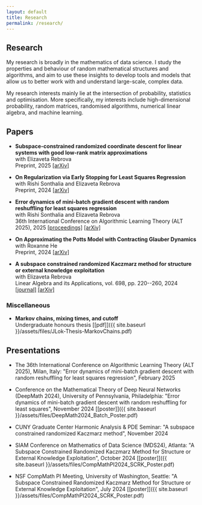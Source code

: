 ```yaml
---
layout: default
title: Research
permalink: /research/
---
```


## Research

My research is broadly in the mathematics of data science. I study the properties and behaviour of random mathematical structures and algorithms, and aim to use these insights to develop tools and models that allow us to better work with and understand large-scale, complex data.

My research interests mainly lie at the intersection of probability, statistics and optimisation. More
specifically, my interests include high-dimensional probability, random matrices, randomised algorithms,
numerical linear algebra, and machine learning.

## Papers

- **Subspace-constrained randomized coordinate descent for linear systems with good low-rank matrix approximations**\
with Elizaveta Rebrova\
Preprint, 2025 [[arXiv]](https://arxiv.org/abs/2506.09394)

- **On Regularization via Early Stopping for Least Squares Regression**\
with Rishi Sonthalia and Elizaveta Rebrova\
Preprint, 2024 [[arXiv]](https://arxiv.org/abs/2406.04425)

- **Error dynamics of mini-batch gradient descent with random reshuffling for least squares regression**\
with Rishi Sonthalia and Elizaveta Rebrova\
36th International Conference on Algorithmic Learning Theory (ALT 2025), 2025 [[proceedings]](https://proceedings.mlr.press/v272/lok25a.html) [[arXiv]](https://arxiv.org/abs/2406.03696)
<!-- Preprint, 2024 [[arXiv]](https://arxiv.org/abs/2406.03696) -->

- **On Approximating the Potts Model with Contracting Glauber Dynamics**\
with Roxanne He\
Preprint, 2024 [[arXiv]](https://arxiv.org/abs/2404.18778)

- **A subspace constrained randomized Kaczmarz method for structure or
external knowledge exploitation**\
with Elizaveta Rebrova\
Linear Algebra and its Applications, vol. 698, pp. 220--260, 2024 [[journal]](https://doi.org/10.1016/j.laa.2024.06.010) [[arXiv]](https://arxiv.org/abs/2309.04889)
<!-- Preprint, 2023 [[arXiv]](https://arxiv.org/abs/2309.04889) -->

### Miscellaneous

- **Markov chains, mixing times, and cutoff**\
Undergraduate honours thesis [[pdf]]({{ site.baseurl }}/assets/files/JLok-Thesis-MarkovChains.pdf)

## Presentations

- The 36th International Conference on Algorithmic Learning Theory (ALT 2025), Milan, Italy: "Error dynamics of mini-batch gradient descent with random reshuffling for least squares regression", February 2025

- Conference on the Mathematical Theory of Deep Neural Networks (DeepMath 2024), University of Pennsylvania, Philadelphia: "Error dynamics of mini-batch gradient descent with random reshuffling for least squares", November 2024
[[poster]]({{ site.baseurl }}/assets/files/DeepMath2024_Batch_Poster.pdf)

- CUNY Graduate Center Harmonic Analysis & PDE Seminar: "A subspace constrained randomized Kaczmarz method", November 2024

- SIAM Conference on Mathematics of Data Science (MDS24), Atlanta: "A Subspace Constrained Randomized Kaczmarz Method for Structure or External Knowledge Exploitation", October 2024 [[poster]]({{ site.baseurl }}/assets/files/CompMathPI2024_SCRK_Poster.pdf)

- NSF CompMath PI Meeting, University of Washington, Seattle: "A Subspace Constrained
Randomized Kaczmarz Method for Structure or External Knowledge Exploitation", July 2024 [[poster]]({{ site.baseurl }}/assets/files/CompMathPI2024_SCRK_Poster.pdf)